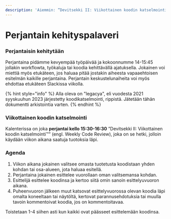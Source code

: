 ```yaml
---
description: 'Aiemmin: ”Devitsekki II: Viikottainen koodin katselmointi™”.'
---
```


# Perjantain kehityspalaveri

### Perjantaisin kehitytään <a href="#viikottainen-koodin" id="viikottainen-koodin"></a>

Perjantaina pidämme kevyempää työpäivää ja kokoonnumme 14-15:45 jollakin workflowta, työkaluja tai koodia kehittävällä ajatuksella. Jokainen voi miettiä myös etukäteen, jos haluaa pitää jostakin aiheesta vapaaehtoisen esitelmän kaikille perjantaina. Perjantain keskustelunaiheita voi myös ehdottaa etukäteen Slackissa viikolla.

{% hint style="info" %}
Alla oleva on "legacya", eli vuodesta 2021 syyskuuhun 2023 järjestetty koodikatselmointi, rippistä. Jätetään tähän dokumentti arkistointia varten.
{% endhint %}

### Viikottainen koodin katselmointi <a href="#viikottainen-koodin" id="viikottainen-koodin"></a>

Kalenterissa on joka **perjantai kello 15:30-16:30** ”Devitsekki II: Viikottainen koodin katselmointi™” (engl. Weekly Code Review), joka on se hetki, jolloin käydään viikon aikana saatuja tuotoksia läpi.

### Agenda

1. Viikon aikana jokainen valitsee omasta tuotetusta koodistaan yhden kohdan tai osa-alueen, jota haluaa esitellä.
2. Perjantaina jokainen esittelee vuorollaan oman valitsemansa kohdan.
3. Esittelijä esittelee koodinsa ja kertoo siitä omin sanoin esittelyuvuoron aikana.
4. Puheenvuoron jälkeen muut katsovat esittelyvuorossa olevan koodia läpi omalta koneeltaan tai näytöltä, kertovat parannusehdotuksia tai muulla tavoin kommentoivat koodia, jos on kommentoitavaa.

Toistetaan 1-4 siihen asti kun kaikki ovat päässeet esittelemään koodinsa.
